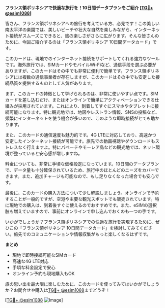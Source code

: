 **フランス領ポリネシアで快適な旅行を！10日間データプランをご紹介 [[TG💪+ @esim1088](https://t.me/s/esim1088)]**

皆さん、フランス領ポリネシアへの旅行を考えている方、必見です！この美しい南太平洋の楽園では、美しいビーチや壮大な自然を楽しみながら、インターネット接続がスムーズにできると、旅の楽しさがさらに広がります。そんな皆さんのために、今回ご紹介するのは「フランス領ポリネシア 10日間データカード」です。

このカードは、現地でのインターネット接続をサポートしてくれる強力なツールです。海外旅行では、SIMカードやモバイルWi-Fiなど、通信手段を選ぶ必要がありますが、このカードはその中でも非常に便利で簡単です。フランス領ポリネシアには複数の通信事業者が存在しますが、このカードはその中でも安定した接続品質を提供するものとして人気があります。

まず、このカードの特徴として挙げられるのは、非常に使いやすい点です。SIMカードを差し込むだけ、またはオンラインで簡単にアクティベーションできる仕組みが採用されています。これにより、到着してすぐにスマホやタブレットに接続可能になります。特に観光地では、地図やレストラン情報、SNSの投稿など、頻繁にインターネットを使う機会が多いので、このような即時接続がとても助かります。

また、このカードの通信速度も魅力的です。4G LTEに対応しており、高速かつ安定したインターネット接続が可能です。旅先での動画視聴やダウンロードもストレスなく行えますよ。特にパペーテやモーレア島などの観光地では、ネット環境が整っていると安心感が増しますね。

料金についても、非常に手頃な価格設定になっています。10日間のデータプランで、データ量も十分確保されているため、旅行中のほとんどのニーズをカバーできます。また、追加チャージも可能なので、もし足りなくなった場合でも安心です。

最後に、このカードの購入方法について少し解説しましょう。オンラインで予約することが一般的ですが、空港や主要な観光スポットでも販売されています。特に現地での購入は、到着後すぐに使えるのでおすすめです。また、eSIMの選択肢も増えていますので、事前にオンラインで申し込んでおくのも一つの手です。

いかがでしょうか？フランス領ポリネシアでの快適な旅行を実現するために、ぜひこの「フランス領ポリネシア 10日間データカード」を検討してみてください。旅先でのコミュニケーションや情報収集がもっと楽しくなるはずです。

**まとめ**
- 現地で即時接続可能なSIMカード
- 高速な4G LTE対応
- 手頃な料金設定で安心
- オンライン予約も現地購入もOK

旅の思い出を最大限に楽しむために、このカードを使ってみてはいかがでしょうか？お問合せや購入は[TG💪+ @esim1088](https://t.me/s/esim1088)までどうぞ！

[[TG💪+ @esim1088](https://t.me/s/esim1088) ![Image](https://i.postimg.cc/Y0z9fWf4/image.png)]